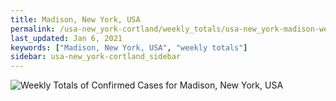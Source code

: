 ```yaml
---
title: Madison, New York, USA
permalink: /usa-new_york-cortland/weekly_totals/usa-new_york-madison-weekly_totals.html
last_updated: Jan 6, 2021
keywords: ["Madison, New York, USA", "weekly totals"]
sidebar: usa-new_york-cortland_sidebar
---
```


![Weekly Totals of Confirmed Cases for Madison, New York, USA](/covid_tracker/images/graphs/usa-new_york-madison-weekly_totals_graph.png)
